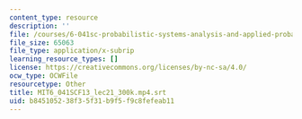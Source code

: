 ```yaml
---
content_type: resource
description: ''
file: /courses/6-041sc-probabilistic-systems-analysis-and-applied-probability-fall-2013/b845105238f35f31b9f5f9c8fefeab11_MIT6_041SCF13_lec21_300k.mp4.vtt
file_size: 65063
file_type: application/x-subrip
learning_resource_types: []
license: https://creativecommons.org/licenses/by-nc-sa/4.0/
ocw_type: OCWFile
resourcetype: Other
title: MIT6_041SCF13_lec21_300k.mp4.srt
uid: b8451052-38f3-5f31-b9f5-f9c8fefeab11
---
```

